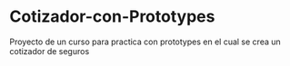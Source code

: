 # Cotizador-con-Prototypes
Proyecto de un curso para practica con prototypes en el cual se crea un cotizador de seguros
